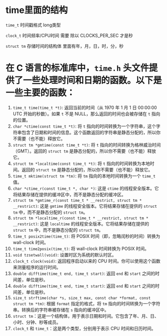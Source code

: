 # time里面的结构

 `time_t`  时间戳格式 long类型

`clock_t`  时间频率/CPU时间 需要  除以 CLOCKS_PER_SEC 才是秒

`struct tm` 存储时间的结构体 里面有年，月，日，时，分，秒


# 在 C 语言的标准库中，`time.h` 头文件提供了一些处理时间和日期的函数。以下是一些主要的函数：

1. `time_t time(time_t *t)`: 返回当前的时间（从 1970 年 1 月 1 日 00:00:00 UTC 开始的秒数）。如果 `t` 不是 NULL，那么返回的时间也会被存储在 `t` 指向的位置。
2. `char *ctime(const time_t *t)`: 将 `t` 指向的时间转换为一个字符串，这个字符串包含了日期和时间的信息。这个函数返回的字符串是静态分配的，所以你不需要（也不能）释放它。
3. `struct tm *gmtime(const time_t *t)`: 将 `t` 指向的时间转换为格林威治时间（GMT）。返回的 `struct tm` 是静态分配的，所以你不需要（也不能）释放它。
4. `struct tm *localtime(const time_t *t)`: 将 `t` 指向的时间转换为本地时间。返回的 `struct tm` 是静态分配的，所以你不需要（也不能）释放它。
5. `time_t mktime(struct tm *tm)`: 将 `tm` 指向的本地时间转换为一个 `time_t` 值。
6. `char *ctime_r(const time_t *, char *)`: 这是 `ctime` 的线程安全版本。它将结果存储在提供的缓冲区中，而不是静态分配的缓冲区。
7. `struct tm *gmtime_r(const time_t * __restrict, struct tm * __restrict)`: 这是 `gmtime` 的线程安全版本。它将结果存储在提供的 `struct tm` 中，而不是静态分配的 `struct tm`。
8. `struct tm *localtime_r(const time_t * __restrict, struct tm * __restrict)`: 这是 `localtime` 的线程安全版本。它将结果存储在提供的 `struct tm` 中，而不是静态分配的 `struct tm`。
9. `time_t posix2time(time_t)`: 将 POSIX 时间（即，忽略闰秒的时间）转换为 wall-clock 时间。
10. `time_t time2posix(time_t)`: 将 wall-clock 时间转换为 POSIX 时间。
11. `void tzsetwall(void)`: 设置时区为系统的默认时区。
12. `clock_t clock(void)`: 返回程序启动以来的 CPU 时间。你可以使用这个函数来测量程序的运行时间。
13. `double difftime(time_t end, time_t start)`: 返回 `end` 和 `start` 之间的时间差，单位是秒。
14. `double difftime(time_t end, time_t start)`: 返回 `end` 和 `start` 之间的时间差，单位是秒。
15. `size_t strftime(char *s, size_t max, const char *format, const struct tm *tm)`: 根据 `format` 指定的格式，将 `tm` 指向的时间转换为一个字符串。转换后的字符串被存储在 `s` 指向的缓冲区中。
16. `struct tm`：这是一个结构体，用于表示日期和时间。它包含了年、月、日、小时、分钟、秒等成员。
17. `clock_t` 和 `time_t`：这是两个类型，分别用于表示 CPU 时间和日历时间。
